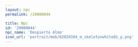 ```yaml
---
layout: npc
permalink: /29000044

title: Npc
id: '29000044'
npc_name: 'Despierto Alma'
icon_url: 'portrait/mob/02020104_m_skeletonwhite01_p.png'
---
```

